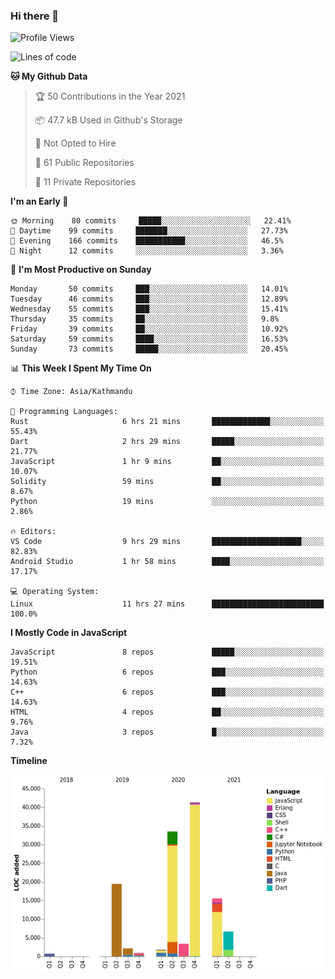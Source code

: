 ### Hi there 👋


<!--START_SECTION:waka-->
![Profile Views](http://img.shields.io/badge/Profile%20Views-0-blue)

![Lines of code](https://img.shields.io/badge/From%20Hello%20World%20I%27ve%20Written-126103%20lines%20of%20code-blue)

**🐱 My Github Data** 

> 🏆 50 Contributions in the Year 2021
 > 
> 📦 47.7 kB Used in Github's Storage 
 > 
> 🚫 Not Opted to Hire
 > 
> 📜 61 Public Repositories 
 > 
> 🔑 11 Private Repositories  
 > 
**I'm an Early 🐤** 

```text
🌞 Morning    80 commits     █████░░░░░░░░░░░░░░░░░░░░   22.41% 
🌆 Daytime    99 commits     ███████░░░░░░░░░░░░░░░░░░   27.73% 
🌃 Evening    166 commits    ███████████░░░░░░░░░░░░░░   46.5% 
🌙 Night      12 commits     ░░░░░░░░░░░░░░░░░░░░░░░░░   3.36%

```
📅 **I'm Most Productive on Sunday** 

```text
Monday       50 commits     ███░░░░░░░░░░░░░░░░░░░░░░   14.01% 
Tuesday      46 commits     ███░░░░░░░░░░░░░░░░░░░░░░   12.89% 
Wednesday    55 commits     ███░░░░░░░░░░░░░░░░░░░░░░   15.41% 
Thursday     35 commits     ██░░░░░░░░░░░░░░░░░░░░░░░   9.8% 
Friday       39 commits     ██░░░░░░░░░░░░░░░░░░░░░░░   10.92% 
Saturday     59 commits     ████░░░░░░░░░░░░░░░░░░░░░   16.53% 
Sunday       73 commits     █████░░░░░░░░░░░░░░░░░░░░   20.45%

```


📊 **This Week I Spent My Time On** 

```text
⌚︎ Time Zone: Asia/Kathmandu

💬 Programming Languages: 
Rust                     6 hrs 21 mins       █████████████░░░░░░░░░░░░   55.43% 
Dart                     2 hrs 29 mins       █████░░░░░░░░░░░░░░░░░░░░   21.77% 
JavaScript               1 hr 9 mins         ██░░░░░░░░░░░░░░░░░░░░░░░   10.07% 
Solidity                 59 mins             ██░░░░░░░░░░░░░░░░░░░░░░░   8.67% 
Python                   19 mins             ░░░░░░░░░░░░░░░░░░░░░░░░░   2.86%

🔥 Editors: 
VS Code                  9 hrs 29 mins       ████████████████████░░░░░   82.83% 
Android Studio           1 hr 58 mins        ████░░░░░░░░░░░░░░░░░░░░░   17.17%

💻 Operating System: 
Linux                    11 hrs 27 mins      █████████████████████████   100.0%

```

**I Mostly Code in JavaScript** 

```text
JavaScript               8 repos             █████░░░░░░░░░░░░░░░░░░░░   19.51% 
Python                   6 repos             ███░░░░░░░░░░░░░░░░░░░░░░   14.63% 
C++                      6 repos             ███░░░░░░░░░░░░░░░░░░░░░░   14.63% 
HTML                     4 repos             ██░░░░░░░░░░░░░░░░░░░░░░░   9.76% 
Java                     3 repos             █░░░░░░░░░░░░░░░░░░░░░░░░   7.32%

```


**Timeline**

![Chart not found](https://raw.githubusercontent.com/voidash/voidash/main/charts/bar_graph.png) 


<!--END_SECTION:waka-->


<!--
**voidash/voidash** is a ✨ _special_ ✨ repository because its `README.md` (this file) appears on your GitHub profile.

Here are some ideas to get you started:

- 🔭 I’m currently working on ...
- 🌱 I’m currently learning ...
- 👯 I’m looking to collaborate on ...
- 🤔 I’m looking for help with ...
- 💬 Ask me about ...
- 📫 How to reach me: ...
- 😄 Pronouns: ...
- ⚡ Fun fact: ...
-->
